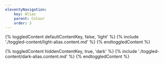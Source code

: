 ```yaml
---
eleventyNavigation:
    key: Alias
    parent: Colour
    order: 3
---
```


{% toggledContent defaultContentKey, false, 'light' %}
    {% include './toggled-content/light-alias.content.md' %}
{% endtoggledContent %}


{% toggledContent hiddenContentKey, true, 'dark' %}
    {% include './toggled-content/dark-alias.content.md' %}
{% endtoggledContent %}
